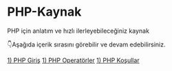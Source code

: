 # PHP-Kaynak
PHP için anlatım ve hızlı ilerleyebileceğiniz kaynak

👇Aşağıda içerik sırasını görebilir ve devam edebilirsiniz.

<a href="https://github.com/alicangunduz/PHP-Kaynak/tree/main/1-php-giris">1) PHP Giriş</a>
<a href="https://github.com/alicangunduz/PHP-Kaynak/tree/main/2-operatorler">1) PHP Operatörler</a>
<a href="https://github.com/alicangunduz/PHP-Kaynak/tree/main/3-kosul-yap%C4%B1lar%C4%B1">1) PHP Koşullar</a>


